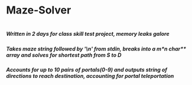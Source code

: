 # Maze-Solver
#
##### Written in 2 days for class skill test project, memory leaks galore
##### Takes maze string followed by '\n' from stdin, breaks into a m*n char** array and solves for shortest path from S to D
##### Accounts for up to 10 pairs of portals(0-9) and outputs string of directions to reach destination, accounting for portal teleportation
